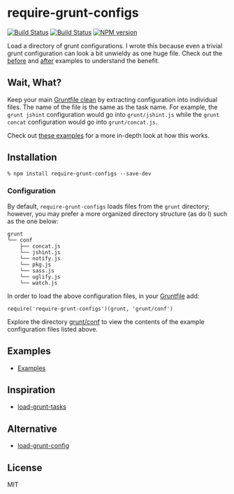 # require-grunt-configs 

[![Build Status](https://travis-ci.org/wilmoore/require-grunt-configs.png?branch=master)](https://travis-ci.org/wilmoore/require-grunt-configs)
[![Build Status](https://david-dm.org/wilmoore/require-grunt-configs.png)](https://david-dm.org/wilmoore/require-grunt-configs)
[![NPM version](https://badge.fury.io/js/require-grunt-configs.png)](http://badge.fury.io/js/require-grunt-configs)

  Load a directory of grunt configurations. I wrote this because even a trivial grunt configuration can look a bit unwieldy as one huge file. Check out the [before][] and [after][] examples to understand the benefit.

## Wait, What?

Keep your main [Gruntfile clean][after] by extracting configuration into individual files. The name of the file is the same as the task name. For example, the `grunt jshint` configuration would go into `grunt/jshint.js` while the `grunt concat` configuration would go into `grunt/concat.js`.

Check out [these examples][grunt/conf] for a more in-depth look at how this works.

## Installation

    % npm install require-grunt-configs --save-dev

### Configuration

By default, `require-grunt-configs` loads files from the `grunt` directory; however, you may prefer a more organized directory structure (as do I) such as the one below:

    grunt
    └── conf
        ├── concat.js
        └── jshint.js
        └── notify.js
        └── pkg.js
        └── sass.js
        └── uglify.js
        └── watch.js

In order to load the above configuration files, in your [Gruntfile][after] add:

    require('require-grunt-configs')(grunt, 'grunt/conf')
    
Explore the directory [grunt/conf][] to view the contents of the example configuration files listed above.

## Examples

- [Examples][examples]

## Inspiration

- [load-grunt-tasks][]

## Alternative

- [load-grunt-config][]

## License

  MIT

[load-grunt-tasks]:   https://github.com/sindresorhus/load-grunt-tasks
[before]:             https://github.com/wilmoore/require-grunt-configs/blob/master/example/gruntfile.original.js
[after]:              https://github.com/wilmoore/require-grunt-configs/blob/master/example/gruntfile.js
[grunt/conf]:         https://github.com/wilmoore/require-grunt-configs/tree/master/example/grunt/conf
[examples]:           https://github.com/wilmoore/require-grunt-configs/tree/master/example
[load-grunt-config]:  https://github.com/firstandthird/load-grunt-config

